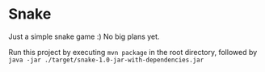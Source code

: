 # Snake
Just a simple snake game :) No big plans yet.

Run this project by executing `mvn package` in the root directory, followed by `java -jar ./target/snake-1.0-jar-with-dependencies.jar`